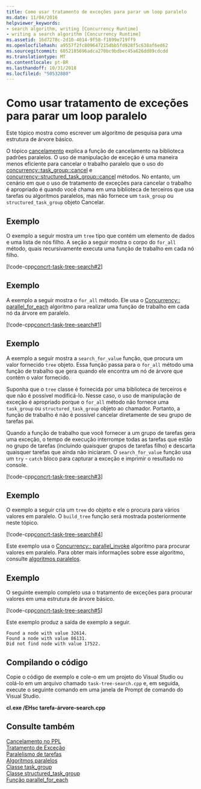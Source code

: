 ```yaml
---
title: Como usar tratamento de exceções para parar um loop paralelo
ms.date: 11/04/2016
helpviewer_keywords:
- search algorithm, writing [Concurrency Runtime]
- writing a search algorithm [Concurrency Runtime]
ms.assetid: 16d7278c-2d10-4014-9f58-f1899e719ff9
ms.openlocfilehash: a9557f2fc809647215dbb5fd928f5c638af6ed62
ms.sourcegitcommit: 6052185696adca270bc9bdbec45a626dd89cdcdd
ms.translationtype: MT
ms.contentlocale: pt-BR
ms.lasthandoff: 10/31/2018
ms.locfileid: "50532880"
---
```

# <a name="how-to-use-exception-handling-to-break-from-a-parallel-loop"></a>Como usar tratamento de exceções para parar um loop paralelo

Este tópico mostra como escrever um algoritmo de pesquisa para uma estrutura de árvore básico.

O tópico [cancelamento](cancellation-in-the-ppl.md) explica a função de cancelamento na biblioteca padrões paralelos. O uso de manipulação de exceção é uma maneira menos eficiente para cancelar o trabalho paralelo que o uso do [concurrency::task_group::cancel](reference/task-group-class.md#cancel) e [concurrency::structured_task_group::cancel](reference/structured-task-group-class.md#cancel) métodos. No entanto, um cenário em que o uso de tratamento de exceções para cancelar o trabalho é apropriado é quando você chama em uma biblioteca de terceiros que usa tarefas ou algoritmos paralelos, mas não fornece um `task_group` ou `structured_task_group` objeto Cancelar.

## <a name="example"></a>Exemplo

O exemplo a seguir mostra um `tree` tipo que contém um elemento de dados e uma lista de nós filho. A seção a seguir mostra o corpo do `for_all` método, quais recursivamente executa uma função de trabalho em cada nó filho.

[!code-cpp[concrt-task-tree-search#2](../../parallel/concrt/codesnippet/cpp/how-to-use-exception-handling-to-break-from-a-parallel-loop_1.cpp)]

## <a name="example"></a>Exemplo

A exemplo a seguir mostra o `for_all` método. Ele usa o [Concurrency:: parallel_for_each](reference/concurrency-namespace-functions.md#parallel_for_each) algoritmo para realizar uma função de trabalho em cada nó da árvore em paralelo.

[!code-cpp[concrt-task-tree-search#1](../../parallel/concrt/codesnippet/cpp/how-to-use-exception-handling-to-break-from-a-parallel-loop_2.cpp)]

## <a name="example"></a>Exemplo

A exemplo a seguir mostra a `search_for_value` função, que procura um valor fornecido `tree` objeto. Essa função passa para o `for_all` método uma função de trabalho que gera quando ele encontra um nó de árvore que contém o valor fornecido.

Suponha que o `tree` classe é fornecida por uma biblioteca de terceiros e que não é possível modificá-lo. Nesse caso, o uso de manipulação de exceção é apropriado porque o `for_all` método não fornece uma `task_group` ou `structured_task_group` objeto ao chamador. Portanto, a função de trabalho é não é possível cancelar diretamente de seu grupo de tarefas pai.

Quando a função de trabalho que você fornecer a um grupo de tarefas gera uma exceção, o tempo de execução interrompe todas as tarefas que estão no grupo de tarefas (incluindo quaisquer grupos de tarefas filho) e descarta quaisquer tarefas que ainda não iniciaram. O `search_for_value` função usa um `try` - `catch` bloco para capturar a exceção e imprimir o resultado no console.

[!code-cpp[concrt-task-tree-search#3](../../parallel/concrt/codesnippet/cpp/how-to-use-exception-handling-to-break-from-a-parallel-loop_3.cpp)]

## <a name="example"></a>Exemplo

O exemplo a seguir cria um `tree` do objeto e ele o procura para vários valores em paralelo. O `build_tree` função será mostrada posteriormente neste tópico.

[!code-cpp[concrt-task-tree-search#4](../../parallel/concrt/codesnippet/cpp/how-to-use-exception-handling-to-break-from-a-parallel-loop_4.cpp)]

Este exemplo usa o [Concurrency:: parallel_invoke](reference/concurrency-namespace-functions.md#parallel_invoke) algoritmo para procurar valores em paralelo. Para obter mais informações sobre esse algoritmo, consulte [algoritmos paralelos](../../parallel/concrt/parallel-algorithms.md).

## <a name="example"></a>Exemplo

O seguinte exemplo completo usa o tratamento de exceções para procurar valores em uma estrutura de árvore básico.

[!code-cpp[concrt-task-tree-search#5](../../parallel/concrt/codesnippet/cpp/how-to-use-exception-handling-to-break-from-a-parallel-loop_5.cpp)]

Este exemplo produz a saída de exemplo a seguir.

```Output
Found a node with value 32614.
Found a node with value 86131.
Did not find node with value 17522.
```

## <a name="compiling-the-code"></a>Compilando o código

Copie o código de exemplo e cole-o em um projeto do Visual Studio ou colá-lo em um arquivo chamado `task-tree-search.cpp` e, em seguida, execute o seguinte comando em uma janela de Prompt de comando do Visual Studio.

**cl.exe /EHsc tarefa-árvore-search.cpp**

## <a name="see-also"></a>Consulte também

[Cancelamento no PPL](cancellation-in-the-ppl.md)<br/>
[Tratamento de Exceção](../../parallel/concrt/exception-handling-in-the-concurrency-runtime.md)<br/>
[Paralelismo de tarefas](../../parallel/concrt/task-parallelism-concurrency-runtime.md)<br/>
[Algoritmos paralelos](../../parallel/concrt/parallel-algorithms.md)<br/>
[Classe task_group](reference/task-group-class.md)<br/>
[Classe structured_task_group](../../parallel/concrt/reference/structured-task-group-class.md)<br/>
[Função parallel_for_each](reference/concurrency-namespace-functions.md#parallel_for_each)

